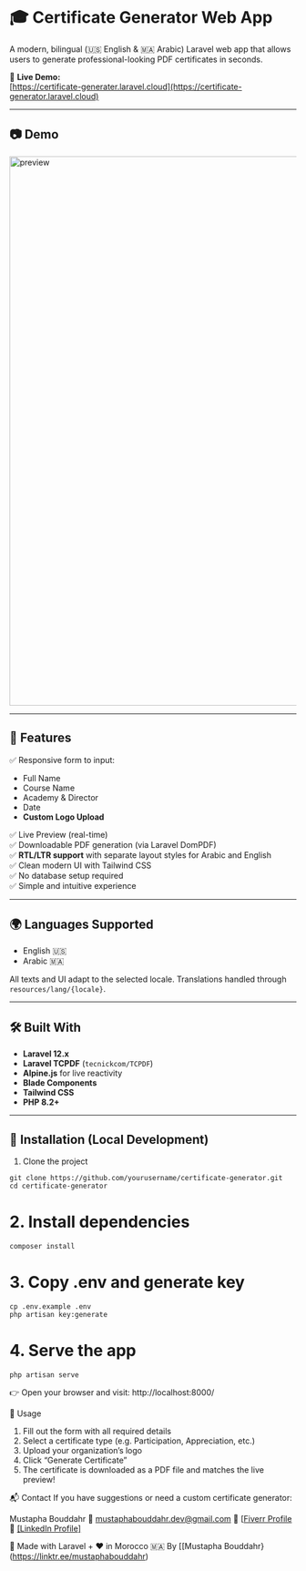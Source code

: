 # 🎓 Certificate Generator Web App

A modern, bilingual (🇺🇸 English & 🇲🇦 Arabic) Laravel web app that allows users to generate professional-looking PDF certificates in seconds.

🔗 **Live Demo:**  
[https://certificate-generater.laravel.cloud](https://certificate-generator.laravel.cloud)

---

## 📷 Demo
<img width="1880" height="965" alt="preview" src="https://github.com/user-attachments/assets/cc1b3e6d-9ad0-4028-b5a6-9483f97913b3" />

---

## 🚀 Features

✅ Responsive form to input:
- Full Name  
- Course Name  
- Academy & Director  
- Date   
- **Custom Logo Upload**

✅ Live Preview (real-time)  
✅ Downloadable PDF generation (via Laravel DomPDF)  
✅ **RTL/LTR support** with separate layout styles for Arabic and English  
✅ Clean modern UI with Tailwind CSS  
✅ No database setup required  
✅ Simple and intuitive experience

---

## 🌍 Languages Supported

- English 🇺🇸
- Arabic 🇲🇦

All texts and UI adapt to the selected locale. Translations handled through `resources/lang/{locale}`.

---

## 🛠 Built With

- **Laravel 12.x**
- **Laravel TCPDF** (`tecnickcom/TCPDF`)
- **Alpine.js** for live reactivity
- **Blade Components**
- **Tailwind CSS**
- **PHP 8.2+**

---

## 📂 Installation (Local Development)

1. Clone the project
```
git clone https://github.com/yourusername/certificate-generator.git
cd certificate-generator
```

# 2. Install dependencies
```
composer install
```

# 3. Copy .env and generate key
```
cp .env.example .env
php artisan key:generate
```

# 4. Serve the app
```
php artisan serve
```

👉 Open your browser and visit:
http://localhost:8000/

📄 Usage

1. Fill out the form with all required details
2. Select a certificate type (e.g. Participation, Appreciation, etc.)
3. Upload your organization’s logo
4. Click “Generate Certificate”
5. The certificate is downloaded as a PDF file and matches the live preview!


📬 Contact
If you have suggestions or need a custom certificate generator:

Mustapha Bouddahr
📧 mustaphabouddahr.dev@gmail.com
💼 [[Fiverr Profile](https://www.fiverr.com/s/P28jbeE)
🔗 [[LinkedIn Profile]](https://www.linkedin.com/in/mustapha-bouddahr-830787338/)

🧠 Made with Laravel + ❤️ in Morocco 🇲🇦 By [[Mustapha Bouddahr}(https://linktr.ee/mustaphabouddahr)
